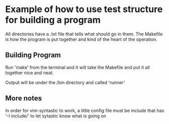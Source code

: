 # Example of how to use test structure for building a program

All directories have a .txt file that tells what should go in them.
The Makefile is how the program is put together and kind of the heart
of the operation. 

## Building Program
Run 'make' from the terminal and it will take the Makefile and put 
it all together nice and neat. 

Output will be under the /bin directory and called 'runner'

## More notes
In order for vim-syntastic to work, a little config file must be 
include that has '-I include/' to let sytastic know what is going on
